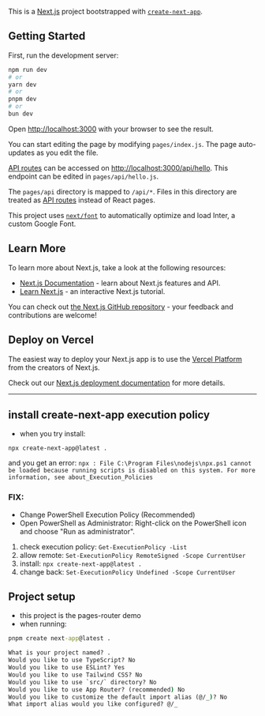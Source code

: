 This is a [Next.js](https://nextjs.org/) project bootstrapped with [`create-next-app`](https://github.com/vercel/next.js/tree/canary/packages/create-next-app).

## Getting Started

First, run the development server:

```bash
npm run dev
# or
yarn dev
# or
pnpm dev
# or
bun dev
```

Open [http://localhost:3000](http://localhost:3000) with your browser to see the result.

You can start editing the page by modifying `pages/index.js`. The page auto-updates as you edit the file.

[API routes](https://nextjs.org/docs/api-routes/introduction) can be accessed on [http://localhost:3000/api/hello](http://localhost:3000/api/hello). This endpoint can be edited in `pages/api/hello.js`.

The `pages/api` directory is mapped to `/api/*`. Files in this directory are treated as [API routes](https://nextjs.org/docs/api-routes/introduction) instead of React pages.

This project uses [`next/font`](https://nextjs.org/docs/basic-features/font-optimization) to automatically optimize and load Inter, a custom Google Font.

## Learn More

To learn more about Next.js, take a look at the following resources:

- [Next.js Documentation](https://nextjs.org/docs) - learn about Next.js features and API.
- [Learn Next.js](https://nextjs.org/learn) - an interactive Next.js tutorial.

You can check out [the Next.js GitHub repository](https://github.com/vercel/next.js/) - your feedback and contributions are welcome!

## Deploy on Vercel

The easiest way to deploy your Next.js app is to use the [Vercel Platform](https://vercel.com/new?utm_medium=default-template&filter=next.js&utm_source=create-next-app&utm_campaign=create-next-app-readme) from the creators of Next.js.

Check out our [Next.js deployment documentation](https://nextjs.org/docs/deployment) for more details.

---

## install create-next-app execution policy

- when you try install:

```
npx create-next-app@latest .
```

and you get an error:
`npx : File C:\Program Files\nodejs\npx.ps1 cannot be loaded because running scripts is disabled on this system. For more information, see about_Execution_Policies`

### FIX:

- Change PowerShell Execution Policy (Recommended)
- Open PowerShell as Administrator: Right-click on the PowerShell icon and choose "Run as administrator".

1. check execution policy: `Get-ExecutionPolicy -List`
2. allow remote: `Set-ExecutionPolicy RemoteSigned -Scope CurrentUser`
3. install: `npx create-next-app@latest .`
4. change back: `Set-ExecutionPolicy Undefined -Scope CurrentUser`

## Project setup

- this project is the pages-router demo
- when running:

```cmd
pnpm create next-app@latest .

What is your project named? .
Would you like to use TypeScript? No
Would you like to use ESLint? Yes
Would you like to use Tailwind CSS? No
Would you like to use `src/` directory? No
Would you like to use App Router? (recommended) No
Would you like to customize the default import alias (@/_)? No
What import alias would you like configured? @/_
```
